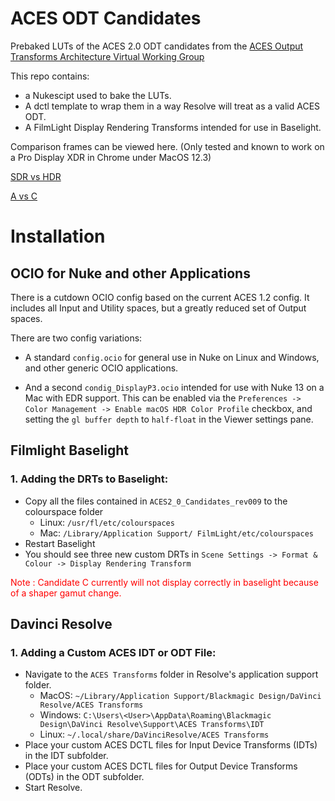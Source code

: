 # ACES ODT Candidates
 Prebaked LUTs of the ACES 2.0 ODT candidates from the [ACES Output Transforms Architecture Virtual Working Group](https://paper.dropbox.com/doc/Output-Transforms-Architecture-Virtual-Working-Group-HKNpj824NA0Z8tn7jiPS0)

This repo contains:
* a Nukescipt used to bake the LUTs.
* A dctl template to wrap them in a way Resolve will treat as a valid ACES ODT.
* A FilmLight Display Rendering Transforms intended for use in Baselight.

Comparison frames can be viewed here. (Only tested and known to work on a Pro Display XDR in Chrome under MacOS 12.3)

[SDR vs HDR](https://alexfry.github.io/ACES_ODT_Candidates/sdrVsHdr.html)

[A vs C](https://alexfry.github.io/ACES_ODT_Candidates/AvsC.html)



# Installation

## OCIO for Nuke and other Applications

There is a cutdown OCIO config based on the current ACES 1.2 config.
It includes all Input and Utility spaces, but a greatly reduced set of Output spaces.

There are two config variations:
* A standard `config.ocio` for general use in Nuke on Linux and Windows, and other generic OCIO applications.

* And a second `condig_DisplayP3.ocio` intended for use with Nuke 13 on a Mac with EDR support.
This can be enabled via the `Preferences -> Color Management -> Enable macOS HDR Color Profile` checkbox, and setting the `gl buffer depth` to `half-float` in the Viewer settings pane.



## Filmlight Baselight

### 1. Adding the DRTs to Baselight:
- Copy all the files contained in `ACES2_0_Candidates_rev009` to the colourspace folder
    - Linux: `/usr/fl/etc/colourspaces `
    - Mac: `/Library/Application Support/ FilmLight/etc/colourspaces`
- Restart Baselight
- You should see three new custom DRTs in `Scene Settings -> Format & Colour -> Display Rendering Transform`

<span style="color:red">Note : Candidate C currently will not display correctly in baselight because of a shaper gamut change.


## Davinci Resolve

### 1. Adding a Custom ACES IDT or ODT File:
- Navigate to the `ACES Transforms` folder in Resolve's application support folder.
    - MacOS: `~/Library/Application Support/Blackmagic Design/DaVinci Resolve/ACES Transforms`
    - Windows: `C:\Users\<User>\AppData\Roaming\Blackmagic Design\DaVinci Resolve\Support\ACES Transforms\IDT`
    - Linux: `~/.local/share/DaVinciResolve/ACES Transforms`
- Place your custom ACES DCTL files for Input Device Transforms (IDTs) in the IDT subfolder.
- Place your custom ACES DCTL files for Output Device Transforms (ODTs) in the ODT subfolder.
- Start Resolve.
